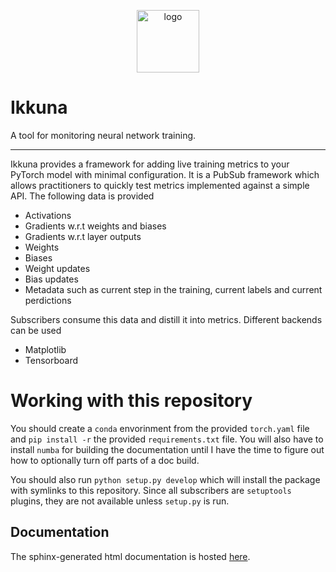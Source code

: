 <p align="center">
<img src="./logo.png" alt="logo" width="100"/>
</p>

# Ikkuna
A tool for monitoring neural network training.

---

Ikkuna provides a framework for adding live training metrics to your PyTorch
model with minimal configuration. It is a PubSub framework which allows
practitioners to quickly test metrics implemented against a simple API. The
following data is provided

* Activations
* Gradients w.r.t weights and biases
* Gradients w.r.t layer outputs
* Weights
* Biases
* Weight updates
* Bias updates
* Metadata such as current step in the training, current labels and current
  perdictions

Subscribers consume this data and distill it into metrics. Different backends can be
used

* Matplotlib
* Tensorboard

# Working with this repository

You should create a `conda` envorinment from the provided `torch.yaml` file and
`pip install -r` the provided `requirements.txt` file. You will also have to
install `numba` for building the documentation until I have the time to figure
out how to optionally turn off parts of a doc build.

You should also run `python setup.py develop` which will install the package
with symlinks to this repository. Since all subscribers are `setuptools` plugins, they are
not available unless `setup.py` is run.

## Documentation
The sphinx-generated html documentation is hosted [here](https://peltarion.github.io/ai_ikkuna/).

